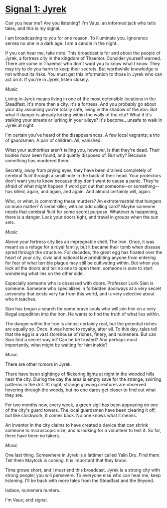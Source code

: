 # [Signal 1: Jyrek](http://numenerathesignal.blogspot.com/2013/09/signal-1-jyrek.html)

Can you hear me? Are you listening? I'm Vaux, an informed jack who tells tales,
and this is my signal.

I am broadcasting to you for one reason. To illuminate you. Ignorance serves
no one in a dark age. I am a candle in the night.

If you can hear me, take note. This broadcast is for and about the people of
Jyrek, a fortress city in the kingdom of Thaemor. Consider yourself warned.
There are some in Thaemor who don't want you to know what I know. They may try
to do you harm to keep their secrets. But worthwhile knowledge is not without
its risks. You must get this information to those in Jyrek who can act on it.
If you're in Jyrek, listen closely.

*Music*

Living in Jyrek means living in one of the most defensible locations in the
Steadfast. It's more than a city. It's a fortress. And you probably go about
your day assuming you're totally safe, living in the shadow of the iron. But
what if danger is already lurking within the walls of the city? What if it's
stalking your streets or lurking in your alleys? It's become...unsafe to walk
in Jyrek at night.

I'm certain you've heard of the disappearances. A few local vagrants; a trio of
gaurdsmen. A pair of children. All, vanished.

What your authorities aren't telling you, however, is that they're dead. Their
bodies *have* been found, and quietly disposed of. But why? Because something
has murdered them.

Secretly, away from prying eyes, they have been drained completely of cerebral
fluid through a small hole in the back of their head. Your protectors don't
want you to know because they don't want to cause a panic. They're afraid of
what might happen if word got out that someone--or something--has killed,
again, and again, and again. And almost certainly will, again.

Who, or what, is committing these murders? An extraterrestrial that hungers on
brain matter? A serial killer, with an odd calling card? Maybe someone needs
that cerebral fluid for some secret purpose. Whatever is happening, there is a
danger. Lock your doors tight, and travel in groups when the sun sets.

*Music*

Above your fortress city lies an impregnable shell. The Iron. Once, it was
meant as a refuge for a royal family, but it became their tomb when disease
spred through the structure. For decades, the great egg has floated over the
heart of your city, civic and national law prohibiting anyone from entering for
fear of what terrible plague may still be cultivating within. But when you lock
all the doors and tell no one to open them, someone is sure to start wondering
what lies on the other side.

Especially someone who is obsessed with doors. Professor Lurik Sian is someone.
Someone who specializes in forbidden doorways at a very secret university that
exists very far from this world, and is very selective about who it teaches.

Sian has begun a search for some brave souls who will join him on a very
illegal expedition into the Iron. He wants to find the truth of what lies
within.

The danger within the Iron is almost certainly real, but the potential riches
are equally so. Once, it was home to royalty, after all. To this day, tales
tell that the egg is a vast storehouse of riches, finery, and numenera. But can
Sian find a secret way in? Can he be trusted? And perhaps most importantly,
what might be waiting for him inside?

*Music*

There are other rumors in Jyrek.

There have been sightings of flickering lights at night in the wooded hills
near the city. During the day the area is empty save for the strange, swirling
patterns in the drit. At night, strange glowing creatures are observed hovering
through the woods, but no one dares get closer to find out what they are.

For two months now, every week, a green sigil has been appearing on one of the
city's guard towers. The local guardsmen have been clearing it off, but like
clockwork, it comes back. No one knows what it means.

An inventor in the city claims to have created a device that can shrink someone
to microscopic size, and is looking for a volunteer to test it. So far, there
have been no takers.

*Music*

One last thing. Somewhere in Jyrek is a lattimer called Yalin Dru. Find them.
Tell them Maylock is coming. It is important that they know.

Time grows short, and I must end this broadcast. Jyrek is a strong city with
strong people; you will persevere. To everyone else who can hear me, keep
listening. I'll be back with more tales from the Steadfast and the Beyond.

Iadace, numenera hunters.

I'm Vaux; end signal.
